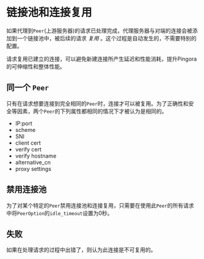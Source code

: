 # 链接池和连接复用

如果代理到`Peer`(上游服务器)的请求已处理完成，代理服务器与对端的连接会被添加到一个链接池中，被后续的请求 _复用_ 。这个过程是自动发生的，不需要特别的配置。

请求复用已建立的连接，可以避免新建连接所产生延迟和性能消耗，提升Pingora的可伸缩性和整体性能。

## 同一个 `Peer`
只有在请求想要连接到完全相同的`Peer`时，连接才可以被复用。为了正确性和安全等因素，两个`Peer`的下列属性都相同的情况下才被认为是相同的。
* IP:port
* scheme
* SNI
* client cert
* verify cert
* verify hostname
* alternative_cn
* proxy settings

## 禁用连接池
为了对某个特定的`Peer`禁用连接池和连接复用，只需要在使用此`Peer`的所有请求中将`PeerOption`的`idle_timeout`设置为0秒。

## 失败
如果在处理请求的过程中出错了，则认为此连接是不可复用的。
